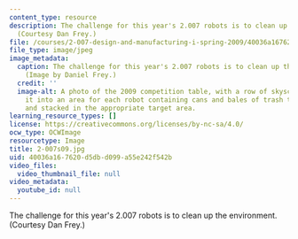 ```yaml
---
content_type: resource
description: The challenge for this year's 2.007 robots is to clean up the environment.
  (Courtesy Dan Frey.)
file: /courses/2-007-design-and-manufacturing-i-spring-2009/40036a167620d5dbd099a55e242f542b_2-007s09.jpg
file_type: image/jpeg
image_metadata:
  caption: The challenge for this year's 2.007 robots is to clean up the environment.
    (Image by Daniel Frey.)
  credit: ''
  image-alt: A photo of the 2009 competition table, with a row of skyscrapers dividing
    it into an area for each robot containing cans and bales of trash to be crushed
    and stacked in the appropriate target area.
learning_resource_types: []
license: https://creativecommons.org/licenses/by-nc-sa/4.0/
ocw_type: OCWImage
resourcetype: Image
title: 2-007s09.jpg
uid: 40036a16-7620-d5db-d099-a55e242f542b
video_files:
  video_thumbnail_file: null
video_metadata:
  youtube_id: null
---
```

The challenge for this year's 2.007 robots is to clean up the environment. (Courtesy Dan Frey.)